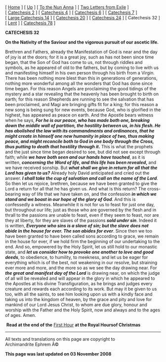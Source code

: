 \[ [Home](index.md) \] \[ [Up](theodore.md) \]
\[ [To the Nun Anna](Anna-ep.md) \]
\[ [Two Letters from Exile](exile-epp.md) \]
\[ [Catechesis 2](ths02.md) \] \[ [Catechesis 4](ths04.md) \]
\[ [Catechesis 6](ths06.md) \] \[ [Catechesis 7](ths07.md) \]
\[ [Large Catechesis 14](ths14l.md) \] \[ [Catechesis 20](ths20.md) \]
\[ [Catechesis 24](ths24.md) \] \[ Catechesis 32 \]
\[ [Lent](lent.md) \] \[ [Catechesis 78](Ths78.md) \]

**CATECHESIS 32**

**On the Nativity of the Saviour and the vigorous pursuit of our ascetic
life.**

Brethren and Fathers, already the Manifestation of God is near and the
day of joy is at the doors; for it is a great joy, such as has not been
since time began, that the Son of God has come to us, not through
riddles and symbols, as he appeared of old to the fathers, but by coming
to live with us and manifesting himself in his own person through his
birth from a Virgin. There has been nothing more blest than this in
generations of generations, nothing more wonderful among all the wonders
that God has done since time began. For this reason Angels are
proclaiming the good tidings of the mystery and a star revealing that
the heavenly has been brought to birth on earth; for this reason
Shepherds are running to see the salvation that has been proclaimed, and
Magi are bringing gifts fit for a king; for this reason a new song is
being sung for new events, because God, who is glorified in the highest,
has appeared as peace on earth. And the Apostle bears witness when he
says, ***For he is our peace, who has made both one, breaking down the
middle wall of partition, the hostility between us, in his flesh. He has
abolished the law with its commandments and ordinances, that he might
create in himself one new humanity in place of two, thus making peace,
and might reconcile both to God in one body through the Cross, thus
putting to death that hostility through it*.** This is what the prophets
and the just since time began desired to see, but did not see except
through faith; while ***we have both seen and our hands have touched***,
as it is written, ***concerning the Word of life, and this life has been
revealed*,** and we have received sonship. But ***what shall we give in
return for all that the Lord has given to us?*** Already holy David
anticipated and cried out the answer. ***I shall take the cup of
salvation and call on the name of the Lord***. So then let us rejoice,
brethren, because we have been granted to give the Lord a return for all
that he has given us. And what is this return? The cross-bearing way of
life that we have taken on, and the confession ***in* *which we stand
and we boast in our hope of the glory of God***. And this is confessedly
a witness. Meanwhile it is not for us to feast for just one day, but
throughout our life; just as those who are governed by the flesh and in
thrall to the passions are unable to feast, even if they seem to feast,
nor are they at liberty, for they are slaves of the passions ***sold
under sin***. Indeed it is written, ***Everyone who sins is a slave of
sin; but the slave does not abide in the house for ever. The son abides
for ever***. Since then we too have been granted to have been called
sons according to grace, we remain in the house for ever, if we hold
firm the beginning of our undertaking to the end. And so, empowered by
the Holy Spirit, let us still hold to our monastic state, and ***let us
consider how to provoke one another to love and good deeds***, to
obedience, to humility, to meekness, and let us be eager for everything
which is of the best, not weakening in our resolve, but straining ever
more and more, and the more so as we see the day drawing near. For
***the great and manifest day of the Lord*** is drawing near, on which
the judge of all will be revealed and will appear in the glory in which
he appeared to the Apostles at his divine Transfiguration, as he brings
and judges every creature and rewards each according to its work. But
may it be given to us too, with all the saints, to see him looking upon
us with a kindly face and taking us into the kingdom of heaven, by the
grace and pity and love for mankind of our Lord Jesus Christ, to whom
are due glory, honour and worship with the Father and the Holy Spirit,
now and always and to the ages of ages. Amen.

 **Read at the end of the** [First Hour](24decRH.md) **at the Royal
Hoursof Christmas**

------------------------------------------------------------------------

All texts and translations on this page are copyright to\
Archimandrite Ephrem Â©

**This page was last updated on 03 November 2008**
